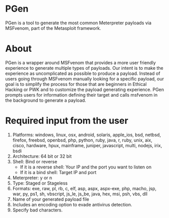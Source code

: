 # PGen
PGen is a tool to generate the most common Meterpreter payloads via MSFvenom, part of the Metasploit framework.

# About
PGen is a wrapper around MSFvenom that provides a more user friendly experience to generate multiple types of payloads. Our intent is to make the experience as uncomplicated as possible to produce a payload. Instead of users going through MSFvenom manually looking for a specific payload, our goal is to simplify the process for those that are beginners in Ethical Hacking or PWK and to customize the payload generating experience. PGen prompts users for information defining their target and calls msfvenom in the background to generate a payload. 
 
# Required input from the user 
 1. Platforms: windows, linux, osx, android, solaris, apple_ios, bsd, netbsd, firefox, freebsd, openbsd, php, python, ruby, java, r, ruby, unix, aix, cisco, hardware, hpux, mainframe, juniper, javascript, multi, nodejs, irix, bsdi
 2. Architecture: 64 bit or 32 bit
 3. Shell: Bind or reverse
    - If it is a reverse shell: Your IP and the port you want to listen on
    - If it is a bind shell: Target IP and port
 4. Meterpreter: y or n
 5. Type: Staged or Stageless
 6. Formats: exe, raw, pl, rb, c, elf, asp, aspx, aspx-exe, php, macho, jsp, war, py, ps1, sh, vbscript, js_le, js_be, java, hex, msi, psh, vbs, dll
 7. Name of your generated payload file
 8. Includes an encoding option to evade antivirus detection.
 9. Specify bad characters.
